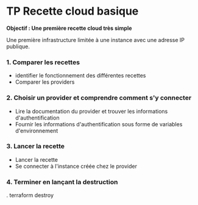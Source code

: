 # TP Recette cloud basique 

**Objectif : Une première recette cloud très simple**

Une première infrastructure limitée à une instance avec une adresse IP publique.

### 1. Comparer les recettes 

- identifier le fonctionnement des différentes recettes 
- Comparer les providers 

### 2. Choisir un provider et comprendre comment s'y connecter  

- Lire la documentation du provider et trouver les informations d'authentification 
- Fournir les informations d'authentification sous forme de variables d'environnement

### 3. Lancer la recette

- Lancer la recette 
- Se connecter à l'instance créée chez le provider

### 4. Terminer en lançant la destruction

. terraform destroy



